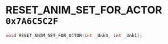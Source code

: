 # RESET_ANIM_SET_FOR_ACTOR `0x7A6C5C2F`

```cpp
void RESET_ANIM_SET_FOR_ACTOR(int _Unk0, int _Unk1);
```